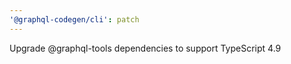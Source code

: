 ```yaml
---
'@graphql-codegen/cli': patch
---
```


Upgrade @graphql-tools dependencies to support TypeScript 4.9
